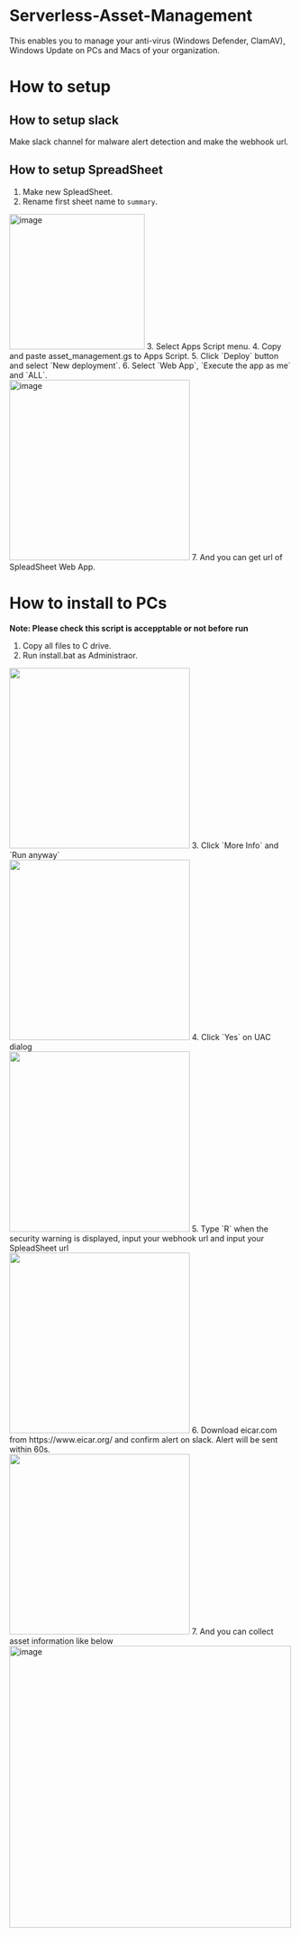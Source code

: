 # Serverless-Asset-Management
This enables you to manage your anti-virus (Windows Defender, ClamAV), Windows Update on PCs and Macs of your organization.

# How to setup

## How to setup slack

Make slack channel for malware alert detection and make the webhook url.

## How to setup SpreadSheet

1. Make new SpleadSheet.
2. Rename first sheet name to `summary`.<br>
<img width="240" alt="image" src="https://user-images.githubusercontent.com/7601382/215703161-7efff8f9-186b-4f3f-97c4-e1e2f4d6f864.png">
3. Select Apps Script menu.
4. Copy and paste asset_management.gs to Apps Script.
5. Click `Deploy` button and select `New deployment`.
6. Select `Web App`, `Execute the app as me` and `ALL`.<br>
<img width="320" alt="image" src="https://user-images.githubusercontent.com/7601382/215706234-8e0d3656-d20c-4ada-97a6-04a50e86b62b.png">
7. And you can get url of SpleadSheet Web App. 

# How to install to PCs

**Note: Please check this script is accepptable or not before run**

1. Copy all files to C drive.
2. Run install.bat as Administraor.<br>
<img src="https://user-images.githubusercontent.com/7601382/77862094-447bba00-7254-11ea-9680-39929e1f3a1e.png" width="320">
3. Click `More Info` and `Run anyway` <br>
<img src="https://user-images.githubusercontent.com/7601382/77862121-64ab7900-7254-11ea-8a97-7be342edfd91.png" width="320">
4. Click `Yes` on UAC dialog <br>
<img src="https://user-images.githubusercontent.com/7601382/77862147-94f31780-7254-11ea-8938-944cf8ff31cd.png" width="320">
5. Type `R` when the security warning is displayed, input your webhook url and input your SpleadSheet url<br>
<img src="https://user-images.githubusercontent.com/7601382/77862237-0e8b0580-7255-11ea-9572-fb5d3e6deaad.png" width="320">
6. Download eicar.com from https://www.eicar.org/ and confirm alert on slack. Alert will be sent within 60s.<br>
<img src="https://user-images.githubusercontent.com/7601382/77862289-73466000-7255-11ea-9413-964e1cccc8b1.png" width="320">
7. And you can collect asset information like below<br>
<img width="500" alt="image" src="https://user-images.githubusercontent.com/7601382/215935150-84613d1b-872e-4df5-a307-22e7d4143811.png">
